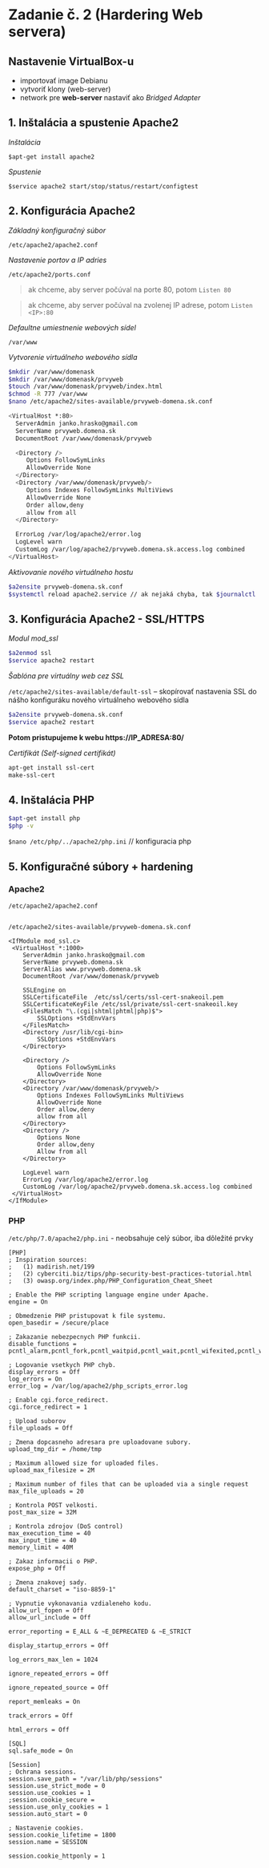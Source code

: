 #  Zadanie č. 2 (Hardering Web servera) 

## Nastavenie VirtualBox-u
-	importovať image Debianu
-	vytvoriť klony (web-server)
-	network pre **web-server** nastaviť ako *Bridged Adapter* 

## 1. Inštalácia a spustenie Apache2

*Inštalácia*

`$apt-get install apache2`

*Spustenie*

`$service apache2 start/stop/status/restart/configtest`

## 2. Konfigurácia Apache2

*Základný konfiguračný súbor*

`/etc/apache2/apache2.conf`

*Nastavenie portov a IP adries*

`/etc/apache2/ports.conf`
> ak chceme, aby server počúval na porte 80, potom `Listen 80`

> ak chceme, aby server počúval na zvolenej IP adrese, potom `Listen <IP>:80` 


*Defaultne umiestnenie webových sídel*

`/var/www`

*Vytvorenie virtuálneho webového sídla*

```bash
$mkdir /var/www/domenask
$mkdir /var/www/domenask/prvyweb
$touch /var/www/domenask/prvyweb/index.html
$chmod -R 777 /var/www
$nano /etc/apache2/sites-available/prvyweb-domena.sk.conf
```

```bash
<VirtualHost *:80>        
  ServerAdmin janko.hrasko@gmail.com
  ServerName prvyweb.domena.sk
  DocumentRoot /var/www/domenask/prvyweb

  <Directory />
     Options FollowSymLinks
     AllowOverride None
  </Directory>
  <Directory /var/www/domenask/prvyweb/>
     Options Indexes FollowSymLinks MultiViews
     AllowOverride None
     Order allow,deny
     allow from all
  </Directory> 

  ErrorLog /var/log/apache2/error.log 
  LogLevel warn
  CustomLog /var/log/apache2/prvyweb.domena.sk.access.log combined
</VirtualHost>
```

*Aktivovanie nového virtuálneho hostu*

```bash
$a2ensite prvyweb-domena.sk.conf
$systemctl reload apache2.service // ak nejaká chyba, tak $journalctl | tail
```

## 3. Konfigurácia Apache2 - SSL/HTTPS

*Modul mod_ssl*

```bash
$a2enmod ssl
$service apache2 restart
```

*Šablóna pre virtuálny web cez SSL*

`/etc/apache2/sites-available/default-ssl` – skopírovať nastavenia SSL do nášho konfiguráku nového virtuálneho webového sídla

```bash
$a2ensite prvyweb-domena.sk.conf
$service apache2 restart
```

**Potom pristupujeme k webu https://IP_ADRESA:80/**

*Certifikát (Self-signed certifikát)*

```bash
apt-get install ssl-cert
make-ssl-cert
```

## 4. Inštalácia PHP

```bash
$apt-get install php 
$php -v
```

`$nano /etc/php/../apache2/php.ini` // konfiguracia php

## 5. Konfiguračné súbory + hardening

### Apache2

`/etc/apache2/apache2.conf`


```bash

```

`/etc/apache2/sites-available/prvyweb-domena.sk.conf`

```text
<IfModule mod_ssl.c>
 <VirtualHost *:1000>
	ServerAdmin janko.hrasko@gmail.com
	ServerName prvyweb.domena.sk
	ServerAlias www.prvyweb.domena.sk
	DocumentRoot /var/www/domenask/prvyweb

	SSLEngine on
	SSLCertificateFile	/etc/ssl/certs/ssl-cert-snakeoil.pem
	SSLCertificateKeyFile /etc/ssl/private/ssl-cert-snakeoil.key
	<FilesMatch "\.(cgi|shtml|phtml|php)$">
		SSLOptions +StdEnvVars
	</FilesMatch>
	<Directory /usr/lib/cgi-bin>
		SSLOptions +StdEnvVars
	</Directory>

	<Directory />
		Options FollowSymLinks
		AllowOverride None
	</Directory>	
	<Directory /var/www/domenask/prvyweb/>
		Options Indexes FollowSymLinks MultiViews
		AllowOverride None
		Order allow,deny
		allow from all
	</Directory>
	<Directory />
		Options None
		Order allow,deny
		Allow from all
	</Directory>

	LogLevel warn
	ErrorLog /var/log/apache2/error.log
	CustomLog /var/log/apache2/prvyweb.domena.sk.access.log combined
 </VirtualHost>
</IfModule>
```

### PHP 

`/etc/php/7.0/apache2/php.ini` - neobsahuje celý súbor, iba dôležité prvky


```text
[PHP]
; Inspiration sources:
;   (1) madirish.net/199
;   (2) cyberciti.biz/tips/php-security-best-practices-tutorial.html
;   (3) owasp.org/index.php/PHP_Configuration_Cheat_Sheet

; Enable the PHP scripting language engine under Apache.
engine = On

; Obmedzenie PHP pristupovat k file systemu.
open_basedir = /secure/place

; Zakazanie nebezpecnych PHP funkcii.
disable_functions = pcntl_alarm,pcntl_fork,pcntl_waitpid,pcntl_wait,pcntl_wifexited,pcntl_wifstopped,pcntl_wifsignaled,pcntl_wifcontinued,pcntl_wexitstatus,pcntl_wtermsig,pcntl_wstopsig,pcntl_signal,pcntl_signal_dispatch,pcntl_get_last_error,pcntl_strerror,pcntl_sigprocmask,pcntl_sigwaitinfo,pcntl_sigtimedwait,pcntl_exec,pcntl_getpriority,pcntl_setpriority,exec,passthru,shell_exec,system,proc_open,popen,curl_exec,curl_multi_exec,parse_ini_file,show_source,mail,imap_mail,eval,phpinfo,posix_getegid,posix_geteuid,posix_getgid,posix_getgrgid,posix_getgrnam,posix_getgroups,posix_getlogin,posix_getpgid,posix_getpgrp,posix_getpid,posix_getppid,posix_getpwnam,posix_getpwuid,posix_getrlimit,posix_getsid,posix_getuid,posix_initgroups,posix_isatty,posix_kill,posix_mkfifo,posix_mknod,posix_setegid,posix_setuid,posix_setgid,posix_setgid,posix_setsid,posix_setuid,posix_strerror,posix_ttyname,posix_uname,posix_access,posix_ctermid

; Logovanie vsetkych PHP chyb.
display_errors = Off
log_errors = On
error_log = /var/log/apache2/php_scripts_error.log

; Enable cgi.force_redirect.
cgi.force_redirect = 1

; Upload suborov
file_uploads = Off

; Zmena dopcasneho adresara pre uploadovane subory.
upload_tmp_dir = /home/tmp

; Maximum allowed size for uploaded files.
upload_max_filesize = 2M

; Maximum number of files that can be uploaded via a single request
max_file_uploads = 20

; Kontrola POST velkosti.
post_max_size = 32M

; Kontrola zdrojov (DoS control)
max_execution_time = 40
max_input_time = 40
memory_limit = 40M

; Zakaz informacii o PHP.
expose_php = Off

; Zmena znakovej sady.
default_charset = "iso-8859-1"

; Vypnutie vykonavania vzdialeneho kodu.
allow_url_fopen = Off
allow_url_include = Off

error_reporting = E_ALL & ~E_DEPRECATED & ~E_STRICT

display_startup_errors = Off

log_errors_max_len = 1024

ignore_repeated_errors = Off

ignore_repeated_source = Off

report_memleaks = On

track_errors = Off

html_errors = Off

[SQL]
sql.safe_mode = On

[Session]
; Ochrana sessions.
session.save_path = "/var/lib/php/sessions"
session.use_strict_mode = 0
session.use_cookies = 1
;session.cookie_secure =
session.use_only_cookies = 1
session.auto_start = 0

; Nastavenie cookies.
session.cookie_lifetime = 1800
session.name = SESSION

session.cookie_httponly = 1
```
